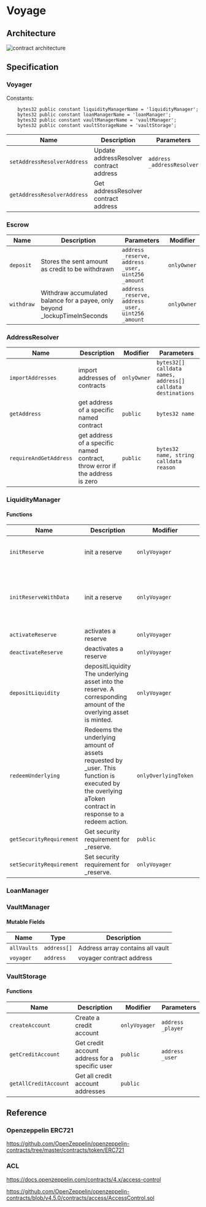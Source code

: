 # Voyage

## Architecture

![contract architecture](https://github.com/halcyon-project/voyage-contracts/blob/main/doc/voyage_arch.png)

## Specification

### Voyager

Constants:

```solidity
    bytes32 public constant liquidityManagerName = 'liquidityManager';
    bytes32 public constant loanManagerName = 'loanManager';
    bytes32 public constant vaultManagerName = 'vaultManager';
    bytes32 public constant vaultStorageName = 'vaultStorage';
```

| Name                        | Description                             | Parameters                 | Modifier    |                                
|-----------------------------|-----------------------------------------|----------------------------|-------------|
| `setAddressResolverAddress` | Update addressResolver contract address | `address _addressResolver` | `onlyOwner` |
| `getAddressResolverAddress` | Get addressResolver contract address    |                            | `public`    |


### Escrow


| Name        | Description                                                                 | Parameters                                          | Modifier    |                                
|-------------|-----------------------------------------------------------------------------|-----------------------------------------------------|-------------|
| `deposit`   | Stores the sent amount as credit to be withdrawn                            | `address _reserve, address _user, uint256 _amount`  | `onlyOwner` |
| `withdraw ` | Withdraw accumulated balance for a payee, only beyond _lockupTimeInSeconds  | `address _reserve, address _user, uint256 _amount`  | `onlyOwner` |

### AddressResolver

| Name                   | Description                                                                  | Modifier    | Parameters                                                  |
|------------------------|------------------------------------------------------------------------------|-------------|-------------------------------------------------------------|
| `importAddresses`      | import addresses of contracts                                                | `onlyOwner` | `bytes32[] calldata names, address[] calldata destinations` |
| `getAddress`           | get address of a specific named contract                                     | `public`    | `bytes32 name`                                              |
| `requireAndGetAddress` | get address of a specific named contract, throw error if the address is zero | `public`    | `bytes32 name, string calldata reason`                      |

### LiquidityManager

#### Functions

| Name                     | Description                                                                                                                                            | Modifier             | Parameters                                                                                                                                                                                                                                 |
|--------------------------|--------------------------------------------------------------------------------------------------------------------------------------------------------|----------------------|--------------------------------------------------------------------------------------------------------------------------------------------------------------------------------------------------------------------------------------------|
| `initReserve`            | init a reserve                                                                                                                                         | `onlyVoyager`        | `address _reserve, uint8 _underlyingAssetDecimals, address _interestRateStrategyAddress, uint256 _securityRequirement`                                                                                                                     |
| `initReserveWithData`    | init a reserve                                                                                                                                         | `onlyVoyager`        | `address _reserve, string memory _jdTokenName, string memory _jdTokenSymbol, string memory _sdTokenName, string memory _sdTokenSymbol, uint8 _underlyingAssetDecimals, address _interestRateStrategyAddress, uint256 _securityRequirement` |
| `activateReserve`        | activates a reserve                                                                                                                                    | `onlyVoyager`        | `address _reserve`                                                                                                                                                                                                                         |                                                                                                                                                                                                          |
| `deactivateReserve`      | deactivates a reserve                                                                                                                                  | `onlyVoyager`        | `address _reserve`                                                                                                                                                                                                                         |                                                                                                                                                                                                                        |
| `depositLiquidity`       | depositLiquidity The underlying asset into the reserve. A corresponding amount of the overlying asset is minted.                                       | `onlyVoyager`        | ` address _reserve， CoreLibrary.Tranche _tranche, uint256 _amount`                                                                                                                                                                         |                                                                                                                                                                        |
| `redeemUnderlying`       | Redeems the underlying amount of assets requested by _user. This function is executed by the overlying aToken contract in response to a redeem action. | `onlyOverlyingToken` | ` address _reserve, CoreLibrary.Tranche _tranche, address payable _user, uint256 _amount, uint256 _aTokenBalanceAfterRedeem`                                                                                                               |                                                                                                                                                                        |
| `getSecurityRequirement` | Get security requirement for _reserve.                                                                                                                 | `public`             | ` address _reserve`                                                                                                                                                                                                                        |                                                                                                                                                                        |
| `setSecurityRequirement` | Set security requirement for _reserve.                                                                                                                 | `onlyVoyager`        | ` address _reserve, uint256 _value`                                                                                                                                                                                                        |                                                                                                                                                                        |

### LoanManager

### VaultManager

#### Mutable Fields

| Name        | Type        | Description                      |                                    
|-------------|-------------|----------------------------------|
| `allVaults` | `address[]` | Address array contains all vault |
| `voyager`   | `address`   | voyager contract address         |

### VaultStorage


#### Functions

| Name                  | Description                                    | Modifier      | Parameters        |
|-----------------------|------------------------------------------------|---------------|-------------------|
| `createAccount`       | Create a credit account                        | `onlyVoyager` | `address _player` |
| `getCreditAccount`    | Get credit account address for a specific user | `public`      | `address _user`   |
| `getAllCreditAccount` | Get all credit account addresses               | `public`      |                   |

## Reference

### Openzeppelin ERC721

https://github.com/OpenZeppelin/openzeppelin-contracts/tree/master/contracts/token/ERC721

### ACL

https://docs.openzeppelin.com/contracts/4.x/access-control

https://github.com/OpenZeppelin/openzeppelin-contracts/blob/v4.5.0/contracts/access/AccessControl.sol